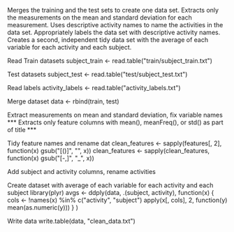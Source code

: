 Merges the training and the test sets to create one data set. 
Extracts only the measurements on the mean and standard deviation for each measurement. 
Uses descriptive activity names to name the activities in the data set. 
Appropriately labels the data set with descriptive activity names. 
Creates a second, independent tidy data set with the average of each variable for each activity and each subject.

Read Train datasets subject_train <- read.table("train/subject_train.txt")

Test datasets subject_test <- read.table("test/subject_test.txt")

Read labels activity_labels <- read.table("activity_labels.txt")

Merge dataset data <- rbind(train, test)

Extract measurements on mean and standard deviation, fix variable names *** Extracts only feature columns with mean(), meanFreq(), or std() as part of title ***

Tidy feature names and rename dat clean_features <- sapply(features[, 2], function(x) gsub("[()]", "", x)) clean_features <- sapply(clean_features, function(x) gsub("[-,]", "_", x))

Add subject and activity columns, rename activities

Create dataset with average of each variable for each activity and each subject library(plyr) avgs <- ddply(data, .(subject, activity), function(x) { cols <- !names(x) %in% c("activity", "subject") apply(x[, cols], 2, function(y) mean(as.numeric(y))) } )

Write data write.table(data, "clean_data.txt")
